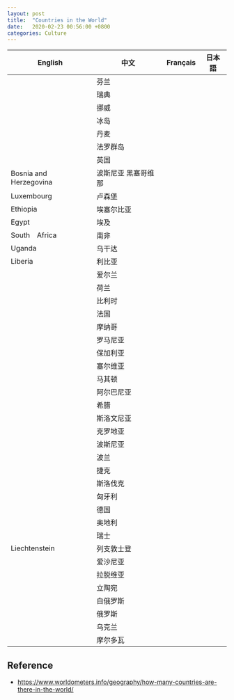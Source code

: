 ```yaml
---
layout: post
title:  "Countries in the World"
date:   2020-02-23 00:56:00 +0800
categories: Culture
---
```


| English                | 中文                | Français | 日本語 |
|------------------------|-------------------|----------|--------|
|                        | 芬兰                |          |        |
|                        | 瑞典                |          |        |
|                        | 挪威                |          |        |
|                        | 冰岛                |          |        |
|                        | 丹麦                |          |        |
|                        | 法罗群岛            |          |        |
|                        | 英国                |          |        |
| Bosnia and Herzegovina | 波斯尼亚 黑塞哥维那 |          |        |
| Luxembourg             | 卢森堡              |          |        |
| Ethiopia               | 埃塞尔比亚          |          |        |
| Egypt                  | 埃及                |          |        |
| South　Africa           | 南非                |          |        |
| Uganda                 | 乌干达              |          |        |
| Liberia                | 利比亚              |          |        |
|                        | 爱尔兰              |          |        |
|                        | 荷兰                |          |        |
|                        | 比利时              |          |        |
|                        | 法国                |          |        |
|                        | 摩纳哥              |          |        |
|                        | 罗马尼亚            |          |        |
|                        | 保加利亚            |          |        |
|                        | 塞尔维亚            |          |        |
|                        | 马其顿              |          |        |
|                        | 阿尔巴尼亚          |          |        |
|                        | 希腊                |          |        |
|                        | 斯洛文尼亚          |          |        |
|                        | 克罗地亚            |          |        |
|                        | 波斯尼亚            |          |        |
|                        | 波兰                |          |        |
|                        | 捷克                |          |        |
|                        | 斯洛伐克            |          |        |
|                        | 匈牙利              |          |        |
|                        | 德国                |          |        |
|                        | 奥地利              |          |        |
|                        | 瑞士                |          |        |
| Liechtenstein          | 列支敦士登          |          |        |
|                        | 爱沙尼亚            |          |        |
|                        | 拉脱维亚            |          |        |
|                        | 立陶宛              |          |        |
|                        | 白俄罗斯            |          |        |
|                        | 俄罗斯              |          |        |
|                        | 乌克兰              |          |        |
|                        | 摩尔多瓦            |          |        |

## Reference
* <https://www.worldometers.info/geography/how-many-countries-are-there-in-the-world/>